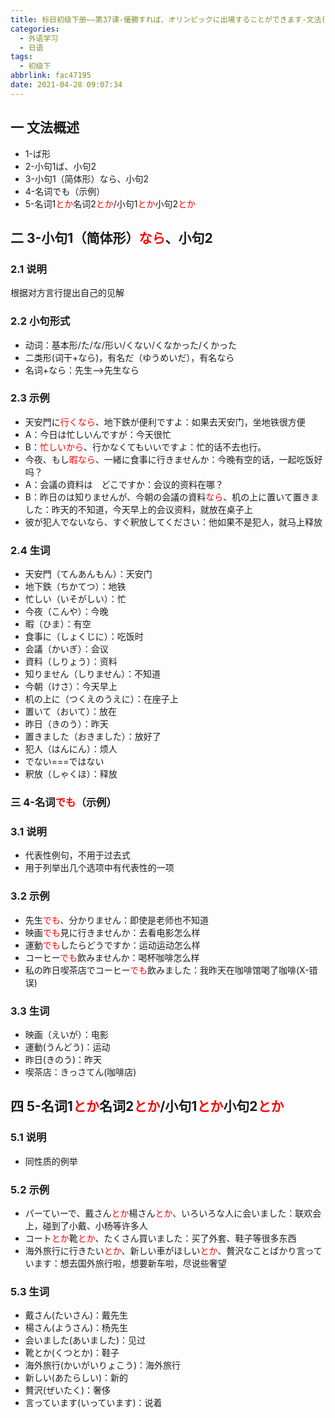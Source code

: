 ```yaml
---
title: 标日初级下册——第37课-優勝すれば、オリンピックに出場することができます-文法(37.3)
categories:
  - 外语学习
  - 日语
tags:
  - 初级下
abbrlink: fac47195
date: 2021-04-28 09:07:34
---
```

## 一 文法概述

* 1-ば形
* 2-小句1ば、小句2
* 3-小句1（简体形）なら、小句2
* 4-名词でも（示例）
* 5-名词1<font color=red>とか</font>名词2<font color=red>とか</font>/小句1<font color=red>とか</font>小句2<font color=red>とか</font>

<!--more-->

## 二 3-小句1（简体形）<font color=red>なら</font>、小句2

### 2.1 说明

根据对方言行提出自己的见解

### 2.2 小句形式

* 动词：基本形/た/な/形い/くない/くなかった/くかった
* 二类形(词干+なら)，有名だ（ゆうめいだ），有名なら
* 名词+なら：先生—>先生なら

### 2.3 示例

* 天安門に<font color=red>行くなら</font>、地下鉄が便利ですよ：如果去天安门，坐地铁很方便
* A：今日は忙しいんですが：今天很忙
* B：<font color=red>忙しいから</font>、行かなくてもいいですよ：忙的话不去也行。
* 今夜、もし<font color=red>暇なら</font>、一緒に食事に行きませんか：今晚有空的话，一起吃饭好吗？
* A：会議の資料は　どこですか：会议的资料在哪？
* B：昨日のは知りませんが、今朝の会議の資料<font color=red>なら</font>、机の上に置いて置きました：昨天的不知道，今天早上的会议资料，就放在桌子上
* 彼が犯人でないなら、すぐ釈放してください：他如果不是犯人，就马上释放

### 2.4 生词

* 天安門（てんあんもん）：天安门
* 地下鉄（ちかてつ）：地铁
* 忙しい（いそがしい）：忙
* 今夜（こんや）：今晚
* 暇（ひま）：有空
* 食事に（しょくじに）：吃饭时
* 会議（かいぎ）：会议
* 資料（しりょう）：资料
* 知りません（しりません）：不知道
* 今朝（けさ）：今天早上
* 机の上に（つくえのうえに）：在座子上
* 置いて（おいて）：放在
* 昨日（きのう）：昨天
* 置きました（おきました）：放好了
* 犯人（はんにん）：烦人
* でない===ではない
* 釈放（しゃくほ）：释放

### 三 4-名词<font color=red>でも</font>（示例）

### 3.1 说明

* 代表性例句，不用于过去式
* 用于列举出几个选项中有代表性的一项

### 3.2 示例

* 先生<font color=red>でも</font>、分かりません：即使是老师也不知道
* 映画<font color=red>でも</font>見に行きませんか：去看电影怎么样
* 運動<font color=red>でも</font>したらどうですか：运动运动怎么样
* コーヒー<font color=red>でも</font>飲みませんか：喝杯咖啡怎么样
* 私の昨日喫茶店でコーヒー<font color=red>でも</font>飲みました：我昨天在咖啡馆喝了咖啡(X-错误)

### 3.3 生词

* 映画（えいが）：电影
* 運動(うんどう)：运动
* 昨日(きのう)：昨天
* 喫茶店：きっさてん(咖啡店)

## 四 5-名词1<font color=red>とか</font>名词2<font color=red>とか</font>/小句1<font color=red>とか</font>小句2<font color=red>とか</font>

### 5.1 说明

* 同性质的例举

### 5.2 示例

* パーていーで、戴さん<font color=red>とか</font>楊さん<font color=red>とか</font>、いろいろな人に会いました：联欢会上，碰到了小戴、小杨等许多人
* コート<font color=red>とか</font>靴<font color=red>とか</font>、たくさん買いました：买了外套、鞋子等很多东西
* 海外旅行に行きたい<font color=red>とか</font>、新しい車がほしい<font color=red>とか</font>、贅沢なことばかり言っています：想去国外旅行啦，想要新车啦，尽说些奢望

### 5.3 生词

* 戴さん(たいさん)：戴先生
* 楊さん(ようさん)：杨先生
* 会いました(あいました)：见过
* 靴とか(くつとか)：鞋子
* 海外旅行(かいがいりょこう)：海外旅行
* 新しい(あたらしい)：新的
* 贅沢(ぜいたく)：奢侈
* 言っています(いっています)：说着


